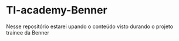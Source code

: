 # TI-academy-Benner
Nesse repositório estarei upando o conteúdo visto durando o projeto trainee da Benner
